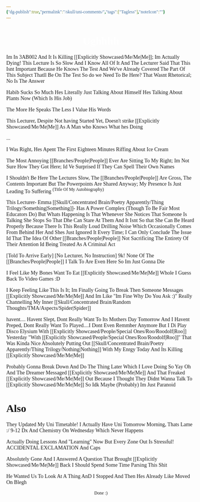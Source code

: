 ```yaml
---
{"dg-publish":true,"permalink":"/skull/uni-comments/","tags":["Tagless"],"noteIcon":""}
---
```


<style id="Force_Custom_Fonts" type="text/css">@font-face{font-style:normal;font-family:"Merriweather";src:local("Merriweather")}@font-face{font-style:bolder;font-family:"Merriweather";src:local("Merriweather")}@font-face{font-style:normal;font-family:"Merriweather";src:local("Merriweather");unicode-range:U+0-FF,U+2E80-9FFF,U+F900-FAFF,U+FE30-FE4F,U+20000-2FA1F}@font-face{font-style:bolder;font-family:"Merriweather";src:local("Merriweather");unicode-range:U+0-FF,U+2E80-9FFF,U+F900-FAFF,U+FE30-FE4F,U+20000-2FA1F}@font-face{font-style:normal;font-family:"Merriweather";src:local("Merriweather");unicode-range:U+0-FF}@font-face{font-style:bolder;font-family:"Merriweather";src:local("Merriweather");unicode-range:U+0-FF}:not(pre):not(code):not(textarea):not(tt):not(kbd):not(samp):not(var){font-family:"Merriweather"!important}pre,code,textarea,tt,kbd,samp,var{font-family:monospace!important}pre *,code *,textarea *,tt *,kbd *,samp *,var *{font-family:monospace!important}</style>


# <center><span style="color:#FFFFFF">Ughhhh</span></center>


Im In 3AB002 And It Is Killing [[Explicitly Showcased/Me/Me\|Me]]; Im Actually Dying! This Lecture Is So Slow And I Know All Of It And The Lecturer Said That This Isnt Important Because He Knows The Test And We've Already Covered The Part Of This Subject Thatll Be On The Test So do we Need To Be Here? 
That Wasnt Rhetorical; No Is The Answer

Habib Sucks So Much
Hes Literally Just Talking About Himself 
Hes Talking About Plants Now (Which Is His Job)

The More He Speaks The Less I Value His Words

This Lecturer, Despite Not having Started Yet, Doesn't strike [[Explicitly Showcased/Me/Me\|Me]] As A Man who Knows What hes Doing

...

I Was Right, Hes Apent The First Eighteen Minutes Riffing About Ice Cream

The Most Annoying [[Branches/People\|People]] Ever Are Sitting To My Right; Im Not Sure How They Got Here; Id Ve Surprised If They Can Spell Their Own Names 

I Shouldn't Be Here
The Lectures Slow, The [[Branches/People\|People]] Are Gross, The Contents Important But The Powerpoints Are Shared Anyway; My Presence Is Just Leading To Suffering <sup>(Title Of My Autobiography)</sup>


This Lecturer- Emma [[Skull/Concentrated Brain/Poetry Apparently/Thing Trilogy/Something\|Something]]- Has A Power Complex (Though To Be Fair Most Educators Do) But Whats Happening Is That Whenever She Notices That Someone Is Talking She Stops So That Dhe Can Stare At Them
And It Isnt So that She Can Be Heard Properly Because There Is This Really Loud Drilling Noise Which Occasionally Comes From Behind Her And Shes Just Ignored It Every Time; I Can Only Conclude The Issue Id That The Idea Of Other [[Branches/People\|People]] Not Sacrificing The Entirety Of Their Attention Id Being Treated As A Criminal Act

[Told To Arrive Early]
[No Lecturer, No Instruction]
9k!
None Of The [[Branches/People\|People]] I Talk To Are Even Here So Im Just Gonna Die

I Feel Like My Bones Want To Eat [[Explicitly Showcased/Me/Me\|Me]] Whole
I Guess Back To Video Games :D

I Keep Feeling Like This Is It; Im Finally Going To Break Then Someone Messages [[Explicitly Showcased/Me/Me\|Me]] And Im Like "Im Fine Why Do You Ask :)"
Really Channelling My Inner [[Skull/Concentrated Brain/Random Thoughts/TMA/Aspects/Spider\|Spider]]

havent.... Havent Slept, Dont Really Want To
Its Mothers Day Tomorrow And I Havent Preped, Dont Really Want To
Played....I Dont Even Remmber Anymore But I Di Play Disco Elysium With [[Explicitly Showcased/People/Special Ones/Roo/Roodolf\|Roo]] Yesterday "With [[Explicitly Showcased/People/Special Ones/Roo/Roodolf\|Roo]]" That Was Kinda Nice
Absolutely Putting Out [[Skull/Concentrated Brain/Poetry Apparently/Thing Trilogy/Nothing\|Nothing]] With My Enrgy Today And Its Killing [[Explicitly Showcased/Me/Me\|Me]]

Probably Gonna Break Down And Do The Thing Later Which I Love Doing So Yay
Oh And The Dreamer Messaged [[Explicitly Showcased/Me/Me\|Me]] And That Freaked [[Explicitly Showcased/Me/Me\|Me]] Out Because I Thought They Didnt Wanna Talk To [[Explicitly Showcased/Me/Me\|Me]] So Idk Maybe (Probably) Im Just Paranoid

# Also

They Updated My Uni Timetable!
I Actually Have Uni Tomorrow Morning, Thats Lame :/
9-12 Dx
And Chemistry On Wednesday Which Never Happens

Actually Doing Lessons And "Learning" Now But Every Zone Out Is Stressful!
ACCIDENTAL EXCLAMATION
And Caps

Absolutely Gone And I Answered A Question
That Brought [[Explicitly Showcased/Me/Me\|Me]] Back
I Should Spend Some Time Parsing This Shit

He Wanted Us To Look At A Thing AnD I Stopped And Then Hes Already Like Moved On Blegh









<center><sub>Done :)</sub></center>